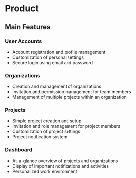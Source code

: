 # Product

## Main Features

### User Accounts

- Account registration and profile management
- Customization of personal settings
- Secure login using email and password

### Organizations

- Creation and management of organizations
- Invitation and permission management for team members
- Management of multiple projects within an organization

### Projects

- Simple project creation and setup
- Invitation and role management for project members
- Customization of project settings
- Project notification system

### Dashboard

- At-a-glance overview of projects and organizations
- Display of important notifications and activities
- Personalized work environment
